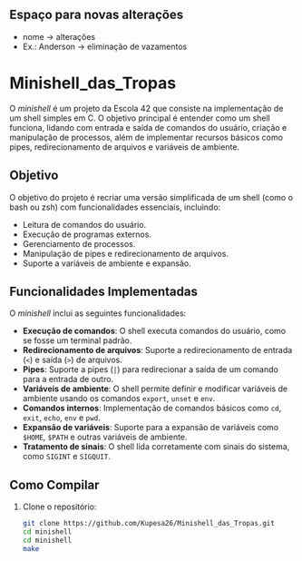 ## Espaço para novas alterações
- nome -> alterações
- Ex.: Anderson -> eliminação de vazamentos


# Minishell_das_Tropas

O *minishell* é um projeto da Escola 42 que consiste na implementação de um shell simples em C. O objetivo principal é entender como um shell funciona, lidando com entrada e saída de comandos do usuário, criação e manipulação de processos, além de implementar recursos básicos como pipes, redirecionamento de arquivos e variáveis de ambiente.

## Objetivo

O objetivo do projeto é recriar uma versão simplificada de um shell (como o bash ou zsh) com funcionalidades essenciais, incluindo:
- Leitura de comandos do usuário.
- Execução de programas externos.
- Gerenciamento de processos.
- Manipulação de pipes e redirecionamento de arquivos.
- Suporte a variáveis de ambiente e expansão.

## Funcionalidades Implementadas

O *minishell* inclui as seguintes funcionalidades:

- **Execução de comandos**: O shell executa comandos do usuário, como se fosse um terminal padrão.
- **Redirecionamento de arquivos**: Suporte a redirecionamento de entrada (`<`) e saída (`>`) de arquivos.
- **Pipes**: Suporte a pipes (`|`) para redirecionar a saída de um comando para a entrada de outro.
- **Variáveis de ambiente**: O shell permite definir e modificar variáveis de ambiente usando os comandos `export`, `unset` e `env`.
- **Comandos internos**: Implementação de comandos básicos como `cd`, `exit`, `echo`, `env` e `pwd`.
- **Expansão de variáveis**: Suporte para a expansão de variáveis como `$HOME`, `$PATH` e outras variáveis de ambiente.
- **Tratamento de sinais**: O shell lida corretamente com sinais do sistema, como `SIGINT` e `SIGQUIT`.

## Como Compilar

1. Clone o repositório:
   ```bash
   git clone https://github.com/Kupesa26/Minishell_das_Tropas.git
   cd minishell
   cd minishell
   make
